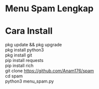 # Menu Spam Lengkap

# Cara Install
pkg update && pkg upgrade  
pkg install python3  
pkg install git  
pip install requests  
pip install rich  
git clone https://github.com/Anam176/spam  
cd spam  
python3 menu_spam.py  
